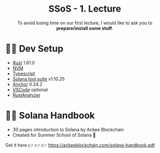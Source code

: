 <div align="center">

# SSoS - 1. Lecture

To avoid losing time on our first lecture, I would like to ask you to **prepare/install some stuff**.

</div>

# 👨‍💻 Dev Setup

- [Rust](https://www.rust-lang.org/tools/install) 1.61.0
- [NVM](https://github.com/nvm-sh/nvm)
- [Typescript](https://www.typescriptlang.org/download)
- [Solana tool suite](https://docs.solana.com/cli/install-solana-cli-tools) v1.10.25
- [Anchor](https://book.anchor-lang.com/getting_started/installation.html) 0.24.2
- [VSCode](https://code.visualstudio.com/) optional
- [RustAnalyzer](https://marketplace.visualstudio.com/items?itemName=rust-lang.rust-analyzer)

# 👨‍💻 Solana Handbook

- 30 pages introduction to Solana by Ackee Blockchain
- Created for Summer School of Solana 💜

Get it here 👉 👉 👉
https://ackeeblockchain.com/solana-handbook.pdf
